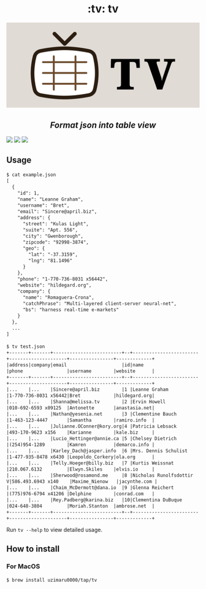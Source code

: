<h1 align="center">:tv: tv</h1>

<p align="center">
<img src="./.github/images/logo.png">
</p>

<h2 align="center"><em>Format json into table view</em></h2>

[![](https://img.shields.io/github/license/uzimaru0000/tv?style=for-the-badge)](https://github.com/uzimaru0000/tv/blob/master/LICENSE)
[![](https://img.shields.io/github/v/release/uzimaru0000/tv?style=for-the-badge)](https://github.com/uzimaru0000/tv/releases/latest)
![](https://img.shields.io/github/downloads/uzimaru0000/tv/total?style=for-the-badge)

## Usage

```
$ cat example.json
[
  {
    "id": 1,
    "name": "Leanne Graham",
    "username": "Bret",
    "email": "Sincere@april.biz",
    "address": {
      "street": "Kulas Light",
      "suite": "Apt. 556",
      "city": "Gwenborough",
      "zipcode": "92998-3874",
      "geo": {
        "lat": "-37.3159",
        "lng": "81.1496"
      }
    },
    "phone": "1-770-736-8031 x56442",
    "website": "hildegard.org",
    "company": {
      "name": "Romaguera-Crona",
      "catchPhrase": "Multi-layered client-server neural-net",
      "bs": "harness real-time e-markets"
    }
  },
  ...
]

$ tv test.json
+-------+-------+-------------------------+--+------------------------+---------------------+----------------+-------------+
|address|company|email                    |id|name                    |phone                |username        |website      |
+-------+-------+-------------------------+--+------------------------+---------------------+----------------+-------------+
|...    |...    |Sincere@april.biz        |1 |Leanne Graham           |1-770-736-8031 x56442|Bret            |hildegard.org|
|...    |...    |Shanna@melissa.tv        |2 |Ervin Howell            |010-692-6593 x09125  |Antonette       |anastasia.net|
|...    |...    |Nathan@yesenia.net       |3 |Clementine Bauch        |1-463-123-4447       |Samantha        |ramiro.info  |
|...    |...    |Julianne.OConner@kory.org|4 |Patricia Lebsack        |493-170-9623 x156    |Karianne        |kale.biz     |
|...    |...    |Lucio_Hettinger@annie.ca |5 |Chelsey Dietrich        |(254)954-1289        |Kamren          |demarco.info |
|...    |...    |Karley_Dach@jasper.info  |6 |Mrs. Dennis Schulist    |1-477-935-8478 x6430 |Leopoldo_Corkery|ola.org      |
|...    |...    |Telly.Hoeger@billy.biz   |7 |Kurtis Weissnat         |210.067.6132         |Elwyn.Skiles    |elvis.io     |
|...    |...    |Sherwood@rosamond.me     |8 |Nicholas Runolfsdottir V|586.493.6943 x140    |Maxime_Nienow   |jacynthe.com |
|...    |...    |Chaim_McDermott@dana.io  |9 |Glenna Reichert         |(775)976-6794 x41206 |Delphine        |conrad.com   |
|...    |...    |Rey.Padberg@karina.biz   |10|Clementina DuBuque      |024-648-3804         |Moriah.Stanton  |ambrose.net  |
+-------+-------+-------------------------+--+------------------------+---------------------+----------------+-------------+

```

Run `tv --help` to view detailed usage.

## How to install

### For MacOS

```bash
$ brew install uzimaru0000/tap/tv
```
